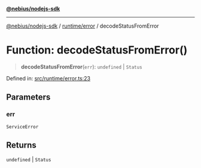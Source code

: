 [**@nebius/nodejs-sdk**](../../../README.md)

---

[@nebius/nodejs-sdk](../../../README.md) / [runtime/error](../README.md) / decodeStatusFromError

# Function: decodeStatusFromError()

> **decodeStatusFromError**(`err`): `undefined` \| `Status`

Defined in: [src/runtime/error.ts:23](https://github.com/nebius/nodejs-sdk/blob/b305f8e478cb0251c26d73900b264b3bd9a5cc58/src/runtime/error.ts#L23)

## Parameters

### err

`ServiceError`

## Returns

`undefined` \| `Status`
